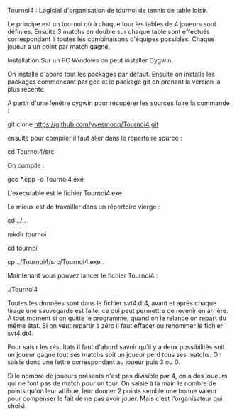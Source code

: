 Tournoi4 : Logiciel d'organisation de tournoi de tennis de table loisir.

Le principe est un tournoi où à chaque tour les tables de 4 joueurs sont définies.
Ensuite 3 matchs en double sur chaque table sont effectués correspondant à toutes les combinaisons d'équipes possibles. Chaque joueur a un point par match gagné.

Installation
Sur un PC Windows on peut installer Cygwin.

On installe d'abord tout les packages par défaut.
Ensuite on installe les packages commencant par gcc et le package git en prenant la version la plus récente.

A partir d'une fenêtre cygwin pour récupérer les sources faire la commande :

git clone https://github.com/yvesmocq/Tournoi4.git

ensuite pour compiler il faut aller dans le repertoire source :

cd Tournoi4/src

On compile :

gcc *.cpp -o Tournoi4.exe

L'executable est le fichier Tournoi4.exe

Le mieux est de travailler dans un répertoire vierge :

cd ../..

mkdir tournoi

cd tournoi

cp ../Tournoi4/src/Tournoi4.exe .

Maintenant vous pouvez lancer le fichier Tournoi4 :

./Tournoi4

Toutes les données sont dans le fichier svt4.dt4, avant et après chaque tirage une sauvegarde est faite.
ce qui peut permettre de revenir en arrière.
A tout moment si on quitte le programme, quand on le relance on repart du même état.
Si on veut repartir à zéro il faut effacer ou renommer le fichier svt4.dt4.

Pour saisir les résultats il faut d'abord savoir qu'il y a deux possibilités soit un joueur gagne tout ses matchs soit un joueur perd tous ses matchs.
On saisie donc une lettre correspondant au joueur puis 3 ou 0.

Si le nombre de joueurs présents n'est pas divisible par 4, on a des joueurs qui ne font pas de match pour un tour.
On saisie à la main le nombre de points qu'on leur attibue, leur donner 2 points semble une bonne valeur pour compenser le fait de ne pas avoir jouer.
Mais c'est l'organisateur qui choisi.





